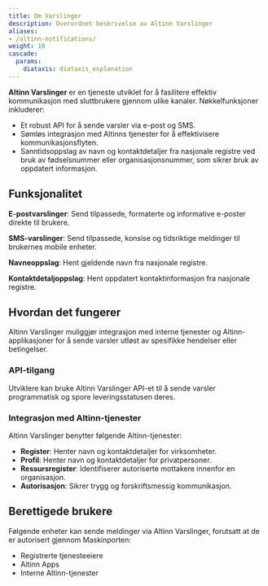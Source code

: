 ```yaml
---
title: Om Varslinger
description: Overordnet beskrivelse av Altinn Varslinger
aliases:
- /altinn-notifications/
weight: 10
cascade:
  params:
    diataxis: diataxis_explanation
---
```


**Altinn Varslinger** er en tjeneste utviklet for å fasilitere effektiv kommunikasjon med sluttbrukere gjennom ulike kanaler. Nøkkelfunksjoner inkluderer:

- Et robust API for å sende varsler via e-post og SMS.
- Sømløs integrasjon med Altinns tjenester for å effektivisere kommunikasjonsflyten.
- Sanntidsoppslag av navn og kontaktdetaljer fra nasjonale registre ved bruk av fødselsnummer eller organisasjonsnummer, som sikrer bruk av oppdatert informasjon.

## Funksjonalitet

**E-postvarslinger**: Send tilpassede, formaterte og informative e-poster direkte til brukere.

**SMS-varslinger**: Send tilpassede, konsise og tidsriktige meldinger til brukernes mobile enheter.

**Navneoppslag**: Hent gjeldende navn fra nasjonale registre.

**Kontaktdetaljoppslag**: Hent oppdatert kontaktinformasjon fra nasjonale registre.

## Hvordan det fungerer
Altinn Varslinger muliggjør integrasjon med interne tjenester og Altinn-applikasjoner for å sende varsler utløst av spesifikke hendelser eller betingelser.

### API-tilgang

Utviklere kan bruke Altinn Varslinger API-et til å sende varsler programmatisk og spore leveringsstatusen deres.

### Integrasjon med Altinn-tjenester

Altinn Varslinger benytter følgende Altinn-tjenester:

- **Register**: Henter navn og kontaktdetaljer for virksomheter.
- **Profil**: Henter navn og kontaktdetaljer for privatpersoner.
- **Ressursregister**: Identifiserer autoriserte mottakere innenfor en organisasjon.
- **Autorisasjon**: Sikrer trygg og forskriftsmessig kommunikasjon.

## Berettigede brukere

Følgende enheter kan sende meldinger via Altinn Varslinger, forutsatt at de er autorisert gjennom Maskinporten:

- Registrerte tjenesteeiere
- Altinn Apps
- Interne Altinn-tjenester
